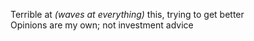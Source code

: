 Terrible at *(waves at everything)* this, trying to get better  
Opinions are my own; not investment advice
